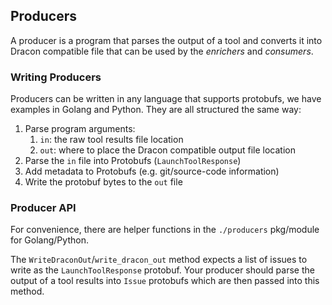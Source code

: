 ## Producers

A producer is a program that parses the output of a tool and converts it into Dracon compatible file that can be used by the *enrichers* and *consumers*.

### Writing Producers

Producers can be written in any language that supports protobufs, we have examples in Golang and Python. They are all structured the same way:
1. Parse program arguments:
   1. `in`: the raw tool results file location
   2. `out`: where to place the Dracon compatible output file location
2. Parse the `in` file into Protobufs (`LaunchToolResponse`)
3. Add metadata to Protobufs (e.g. git/source-code information)
4. Write the protobuf bytes to the `out` file

### Producer API
For convenience, there are helper functions in the `./producers` pkg/module for Golang/Python.

The `WriteDraconOut`/`write_dracon_out` method expects a list of issues to write as the `LaunchToolResponse` protobuf. Your producer should parse the output of a tool results into `Issue` protobufs which are then passed into this method.
